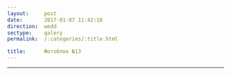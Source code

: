 ```yaml
---
layout:     post
date:       2017-01-07 11:42:18
direction:  wedd
sectype:    galery
permalink:  /:categories/:title.html

title:      Фотоблок №13
---
```

					
<section class="wedd_galery">                       
    <div id="fotoblock-13" class="owl-carousel owl-theme same_galery">
        <a href="#galery" class="item"><div class="img_inline" style="background-image: url(../images/wedd/13_1.jpg)"></div></a>
        <a href="#galery" class="item"><div class="img_inline" style="background-image: url(../images/wedd/13_2.jpg)"></div></a>
        <a href="#galery" class="item"><div class="img_inline" style="background-image: url(../images/wedd/13_3.jpg)"></div></a>
        <a href="#galery" class="item"><div class="img_inline" style="background-image: url(../images/wedd/13_4.jpg)"></div></a>
        <a href="#galery" class="item"><div class="img_inline" style="background-image: url(../images/wedd/13_5.jpg)"></div></a>
        <a href="#galery" class="item"><div class="img_inline" style="background-image: url(../images/wedd/13_6.jpg)"></div></a>
    </div>
    <div class="container">
        <hr class="style-wedd">
    </div>
</section>
